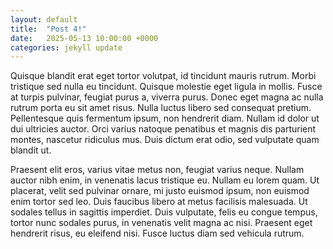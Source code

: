 ```yaml
---
layout: default
title:  "Post 4!"
date:   2025-05-13 10:00:00 +0000
categories: jekyll update
---
```


Quisque blandit erat eget tortor volutpat, id tincidunt mauris rutrum. Morbi tristique sed nulla eu tincidunt. Quisque molestie eget ligula in mollis. Fusce at turpis pulvinar, feugiat purus a, viverra purus. Donec eget magna ac nulla rutrum porta eu sit amet risus. Nulla luctus libero sed consequat pretium. Pellentesque quis fermentum ipsum, non hendrerit diam. Nullam id dolor ut dui ultricies auctor. Orci varius natoque penatibus et magnis dis parturient montes, nascetur ridiculus mus. Duis dictum erat odio, sed vulputate quam blandit ut.

Praesent elit eros, varius vitae metus non, feugiat varius neque. Nullam auctor nibh enim, in venenatis lacus tristique eu. Nullam eu lorem quam. Ut placerat, velit sed pulvinar ornare, mi justo euismod ipsum, non euismod enim tortor sed leo. Duis faucibus libero at metus facilisis malesuada. Ut sodales tellus in sagittis imperdiet. Duis vulputate, felis eu congue tempus, tortor nunc sodales purus, in venenatis velit magna ac nisi. Praesent eget hendrerit risus, eu eleifend nisi. Fusce luctus diam sed vehicula rutrum.
